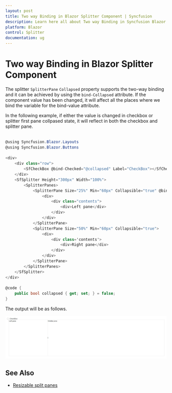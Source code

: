 ```yaml
---
layout: post
title: Two way Binding in Blazor Splitter Component | Syncfusion
description: Learn here all about Two way Binding in Syncfusion Blazor Splitter component and more.
platform: Blazor
control: Splitter
documentation: ug
---
```


# Two way Binding in Blazor Splitter Component

The splitter `SplitterPane` `Collapsed` property supports the two-way binding and it can be achieved by using the `bind-Collapsed` attribute. If the component value has been changed, it will affect all the places where we bind the variable for the bind-value attribute.

In the following example, if either the value is changed in checkbox or splitter first pane collpased state, it will reflect in both the checkbox and splitter pane.

```csharp

@using Syncfusion.Blazor.Layouts
@using Syncfusion.Blazor.Buttons

<div>
    <div class="row">
        <SfCheckBox @bind-Checked="@collapsed" Label="CheckBox"></SfCheckBox>
    </div>
    <SfSplitter Height="300px" Width="100%">
        <SplitterPanes>
            <SplitterPane Size="25%" Min="60px" Collapsible="true" @bind-Collapsed="@collapsed">
                <div>
                    <div class="contents">
                        <div>Left pane</div>
                    </div>
                </div>
            </SplitterPane>
            <SplitterPane Size="50%" Min="60px" Collapsible="true">
                <div>
                    <div class='contents'>
                        <div>Right pane</div>
                    </div>
                </div>
            </SplitterPane>
        </SplitterPanes>
    </SfSplitter>
</div>

@code {
    public bool collapsed { get; set; } = false;
}

```

The output will be as follows.

![Expand and Collapse](./images/two-way-binding.png)

## See Also

* [Resizable split panes](./resizing/)
